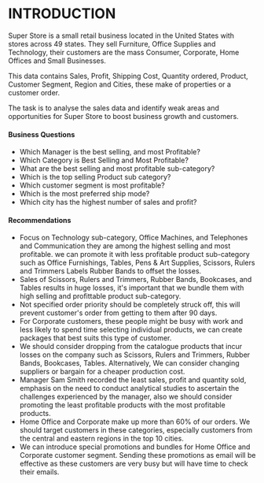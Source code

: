 <h1>INTRODUCTION</h1>

Super Store is a small retail business located in the United States with stores across 49 states. They sell Furniture, Office Supplies and Technology, their customers are the mass Consumer, Corporate, Home Offices and Small Businesses.

This data contains Sales, Profit, Shipping Cost, Quantity ordered, Product, Customer Segment, Region and Cities, these make of properties or a customer order.

The task is to analyse the sales data and identify weak areas and opportunities for Super Store to boost business growth and customers.

<h4>Business Questions</h4>
<ul>
    <li>Which Manager is the best selling, and most Profitable?</li>
    <li>Which Category is Best Selling and Most Profitable?</li>
    <li>What are the best selling and most profitable sub-category?</li>
    <li>Which is the top selling Product sub category?</li>
    <li>Which customer segment is most profitable?</li>
    <li>Which is the most preferred ship mode?</li>
    <li>Which city has the highest number of sales and profit?</li>
</ul>

<h4>Recommendations</h4>
<ul>
    <li>Focus on Technology sub-category, Office Machines, and Telephones and Communication they are among the highest selling and most profitable. we can promote it with less profitable product sub-category such as Office Furnishings, Tables, Pens & Art Supplies, Scissors, Rulers and Trimmers Labels Rubber Bands to offset the losses.</li>
    <li>Sales of Scissors, Rulers and Trimmers, Rubber Bands, Bookcases, and Tables results in huge losses, it's important that we bundle them with high selling and profittable product sub-category.</li>
    <li>Not specified order priority should be completely struck off, this will prevent customer's order from getting to them after 90 days.</li>
    <li>For Corporate customers, these people might be busy with work and less likely to spend time selecting individual products, we can create packages that best suits this type of customer.</li>
    <li>We should consider dropping from the catalogue products that incur losses on the company such as Scissors, Rulers and Trimmers, Rubber Bands, Bookcases, Tables. Alternatively, We can consider changing suppliers or bargain for a cheaper production cost.</li>
    <li> Manager Sam Smith recorded the least sales, profit and quantity sold, emphasis on the need to conduct analytical studies to ascertain the challenges experienced by the manager, also we should consider promoting the least profitable products with the most profitable products.</li>
    <li>Home Office and Corporate make up more than 60% of our orders. We should target customers in these categories, especially customers from the central and eastern regions in the top 10 cities.</li>
    <li>We can introduce special promotions and bundles for Home Office and Corporate customer segment. Sending these promotions as email will be effective as these customers are very busy but will have time to check their emails.</li>
</ul>


